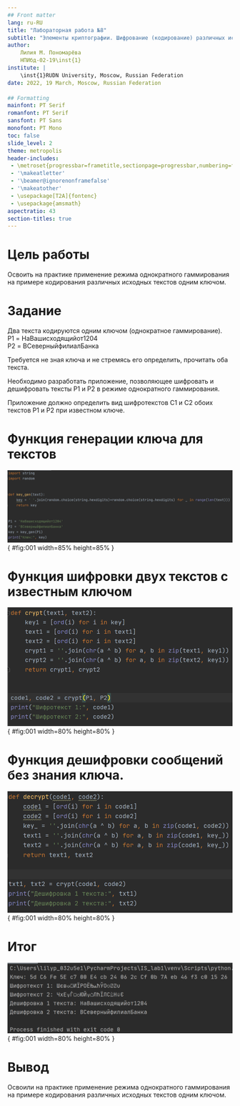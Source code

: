 ```yaml
---
## Front matter
lang: ru-RU
title: "Лабораторная работа №8"
subtitle: "Элементы криптографии. Шифрование (кодирование) различных исходных текстов одним ключом"
author:
    Лилия М. Пономарёва
    НПИбд-02-19\inst{1}
institute: |
	\inst{1}RUDN University, Moscow, Russian Federation
date: 2022, 19 March, Moscow, Russian Federation  

## Formatting
mainfont: PT Serif
romanfont: PT Serif
sansfont: PT Sans
monofont: PT Mono
toc: false
slide_level: 2
theme: metropolis
header-includes: 
 - \metroset{progressbar=frametitle,sectionpage=progressbar,numbering=fraction}
 - '\makeatletter'
 - '\beamer@ignorenonframefalse'
 - '\makeatother'
 - \usepackage[T2A]{fontenc}
 - \usepackage{amsmath}
aspectratio: 43
section-titles: true
---
```


# Цель работы

Освоить на практике применение режима однократного гаммирования
на примере кодирования различных исходных текстов одним ключом.

# Задание

Два текста кодируются одним ключом (однократное гаммирование).  
P1 = НаВашисходящийот1204  
P2 = ВСеверныйфилиалБанка  

Требуется не зная ключа и не стремясь его определить, прочитать оба текста.  

Необходимо разработать приложение, позволяющее шифровать и дешифровать тексты P1 и P2 в режиме однократного гаммирования.  

Приложение должно определить вид шифротекстов C1 и C2 обоих текстов P1 и P2 при известном ключе.

# Функция генерации ключа для текстов

![Генерация ключа](../../image/1.png){ #fig:001 width=85% height=85% }  

# Функция шифровки двух текстов с известным ключом

![Шифровка текстов при известном ключе](../../image/2.png){ #fig:001 width=80% height=80% }

# Функция дешифровки сообщений без знания ключа.

![Дешифровка сообщений без ключа](../../image/3.png){ #fig:001 width=80% height=80% }

# Итог

![Вывод](../../image/4.png){ #fig:001 width=80% height=80% }

# Вывод

Освоили на практике применение режима однократного гаммирования
на примере кодирования различных исходных текстов одним ключом.

